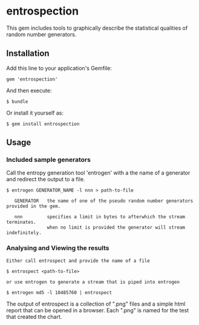 # entrospection

This gem includes tools to graphically describe the statistical qualities of random number generators.

## Installation

Add this line to your application's Gemfile:

    gem 'entrospection'

And then execute:

    $ bundle

Or install it yourself as:

    $ gem install entrospection

## Usage

### Included sample generators
 
   Call the entropy generation tool 'entrogen' with a the name of a generator and redirect the output to a file.

    $ entrogen GENERATOR_NAME -l nnn > path-to-file

       GENERATOR   the name of one of the pseudo random number generators provided in the gem. 

       nnn         specifies a limit in bytes to afterwhich the stream terminates.
                   when no limit is provided the generator will stream indefinitely.


### Analysing and Viewing the results
    Either call entrospect and provide the name of a file
    
    $ entrospect <path-to-file>
    
    or use entrogen to generate a stream that is piped into entrogen
    
    $ entrogen md5 -l 10485760 | entrospect

The output of entrospect is a collection of ".png" files and a simple html report that can be opened in a browser. Each ".png" is named for the test that created the chart.
